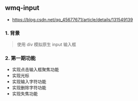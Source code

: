 ## wmq-input
+ https://blog.csdn.net/qq_45677671/article/details/131549139
### 1. 背景
> 使用 div 模拟原生 input 输入框

### 2. 第一期功能
+ 实现点击输入框聚焦功能
+ 实现光标
+ 实现输入字符功能
+ 实现删除字符功能
+ 实现失焦功能